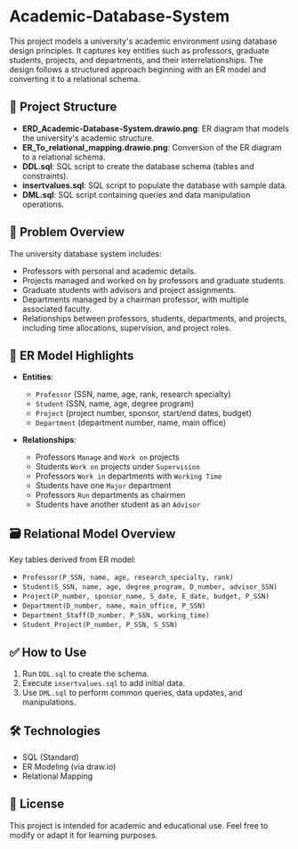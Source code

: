 # Academic-Database-System

This project models a university's academic environment using database design principles. It captures key entities such as professors, graduate students, projects, and departments, and their interrelationships. The design follows a structured approach beginning with an ER model and converting it to a relational schema.

## 📌 Project Structure

- **ERD_Academic-Database-System.drawio.png**: ER diagram that models the university's academic structure.
- **ER_To_relational_mapping.drawio.png**: Conversion of the ER diagram to a relational schema.
- **DDL.sql**: SQL script to create the database schema (tables and constraints).
- **insertvalues.sql**: SQL script to populate the database with sample data.
- **DML.sql**: SQL script containing queries and data manipulation operations.

## 🧠 Problem Overview

The university database system includes:
- Professors with personal and academic details.
- Projects managed and worked on by professors and graduate students.
- Graduate students with advisors and project assignments.
- Departments managed by a chairman professor, with multiple associated faculty.
- Relationships between professors, students, departments, and projects, including time allocations, supervision, and project roles.

## 🧱 ER Model Highlights

- **Entities**:
  - `Professor` (SSN, name, age, rank, research specialty)
  - `Student` (SSN, name, age, degree program)
  - `Project` (project number, sponsor, start/end dates, budget)
  - `Department` (department number, name, main office)

- **Relationships**:
  - Professors `Manage` and `Work on` projects
  - Students `Work on` projects under `Supervision`
  - Professors `Work in` departments with `Working Time`
  - Students have one `Major` department
  - Professors `Run` departments as chairmen
  - Students have another student as an `Advisor`

## 🗃️ Relational Model Overview

Key tables derived from ER model:
- `Professor(P_SSN, name, age, research_specialty, rank)`
- `Student(S_SSN, name, age, degree_program, D_number, advisor_SSN)`
- `Project(P_number, sponsor_name, S_date, E_date, budget, P_SSN)`
- `Department(D_number, name, main_office, P_SSN)`
- `Department_Staff(D_number, P_SSN, working_time)`
- `Student_Project(P_number, P_SSN, S_SSN)`

## ✅ How to Use

1. Run `DDL.sql` to create the schema.
2. Execute `insertvalues.sql` to add initial data.
3. Use `DML.sql` to perform common queries, data updates, and manipulations.

## 🛠️ Technologies

- SQL (Standard)
- ER Modeling (via draw.io)
- Relational Mapping

## 📄 License

This project is intended for academic and educational use. Feel free to modify or adapt it for learning purposes.
